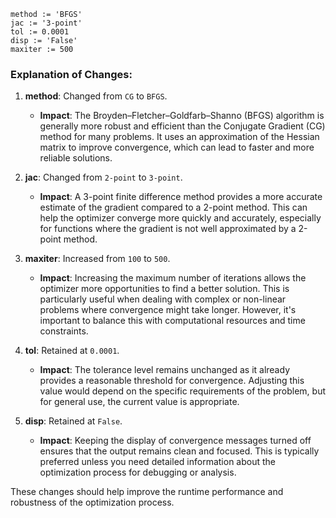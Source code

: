 ```plaintext
method := 'BFGS'
jac := '3-point'
tol := 0.0001
disp := 'False'
maxiter := 500
```

### Explanation of Changes:
1. **method**: Changed from `CG` to `BFGS`.
   - **Impact**: The Broyden–Fletcher–Goldfarb–Shanno (BFGS) algorithm is generally more robust and efficient than the Conjugate Gradient (CG) method for many problems. It uses an approximation of the Hessian matrix to improve convergence, which can lead to faster and more reliable solutions.

2. **jac**: Changed from `2-point` to `3-point`.
   - **Impact**: A 3-point finite difference method provides a more accurate estimate of the gradient compared to a 2-point method. This can help the optimizer converge more quickly and accurately, especially for functions where the gradient is not well approximated by a 2-point method.

3. **maxiter**: Increased from `100` to `500`.
   - **Impact**: Increasing the maximum number of iterations allows the optimizer more opportunities to find a better solution. This is particularly useful when dealing with complex or non-linear problems where convergence might take longer. However, it's important to balance this with computational resources and time constraints.

4. **tol**: Retained at `0.0001`.
   - **Impact**: The tolerance level remains unchanged as it already provides a reasonable threshold for convergence. Adjusting this value would depend on the specific requirements of the problem, but for general use, the current value is appropriate.

5. **disp**: Retained at `False`.
   - **Impact**: Keeping the display of convergence messages turned off ensures that the output remains clean and focused. This is typically preferred unless you need detailed information about the optimization process for debugging or analysis.

These changes should help improve the runtime performance and robustness of the optimization process.